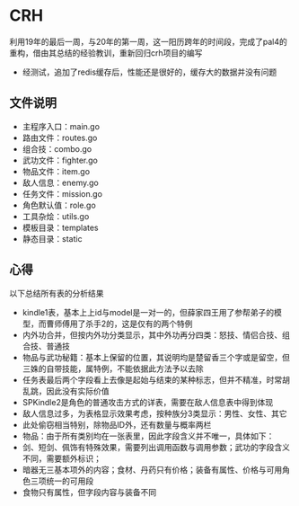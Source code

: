 # CRH
利用19年的最后一周，与20年的第一周，这一阳历跨年的时间段，完成了pal4的重构，借由其总结的经验教训，重新回归crh项目的编写

* 经测试，追加了redis缓存后，性能还是很好的，缓存大的数据并没有问题

## 文件说明

* 主程序入口：main.go
* 路由文件：routes.go
* 组合技：combo.go
* 武功文件：fighter.go
* 物品文件：item.go
* 敌人信息：enemy.go
* 任务文件：mission.go
* 角色默认值：role.go
* 工具杂烩：utils.go
* 模板目录：templates
* 静态目录：static

## 心得
以下总结所有表的分析结果

* kindle1表，基本上上id与model是一对一的，但薛家四王用了参帮弟子的模型，而曹师傅用了杀手2的，这是仅有的两个特例
* 内外功合并，但按内外功分类显示，其中外功再分四类：怒技、情侣合技、组合技、普通技
* 物品与武功秘籍：基本上保留的位置，其说明均是楚留香三个字或是留空，但三姝的自带技能，属特例，不能依据此方法予以去除
* 任务表最后两个字段看上去像是起始与结束的某种标志，但并不精准，时常胡乱跳，因此没有实际价值
* SPKindle2是角色的普通攻击方式的详表，需要在敌人信息表中得到体现
* 敌人信息过多，为表格显示效果考虑，按种族分3类显示：男性、女性、其它
* 此处偷窃相当特别，除物品ID外，还有数量与概率两栏
* 物品：由于所有类别均在一张表里，因此字段含义并不唯一，具体如下：
* 剑、短剑、佩饰有特殊效果，需要列出调用函数与调用参数；武功的字段含义不同，需要额外标识；
* 暗器无三基本项外的内容；食材、丹药只有价格；装备有属性、价格与可用角色三项统一的可用段
* 食物只有属性，但字段内容与装备不同